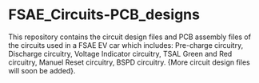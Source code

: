 # FSAE_Circuits-PCB_designs
This repository contains the circuit design files and PCB assembly files of the circuits used in a FSAE EV car which includes: Pre-charge circuitry, Discharge circuitry, Voltage Indicator circuitry, TSAL Green and Red circuitry, Manuel Reset circuitry, BSPD circuitry.
{More circuit design files will soon be added}.
